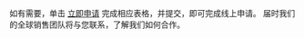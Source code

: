 如有需要，单击 [立即申请](https://intl.cloud.tencent.com/contact-sales) 完成相应表格，并提交，即可完成线上申请。
届时我们的全球销售团队将与您联系，了解我们如何合作。